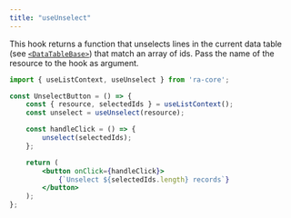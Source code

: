 ```yaml
---
title: "useUnselect"
---
```


This hook returns a function that unselects lines in the current data table (see [`<DataTableBase>`](./DataTableBase.md)) that match an array of ids. Pass the name of the resource to the hook as argument.

```jsx
import { useListContext, useUnselect } from 'ra-core';

const UnselectButton = () => {
    const { resource, selectedIds } = useListContext();
    const unselect = useUnselect(resource);

    const handleClick = () => {
        unselect(selectedIds);
    };

    return (
        <button onClick={handleClick}>
            {`Unselect ${selectedIds.length} records`}
        </button>
    );
};
```

